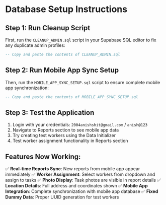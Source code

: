 # Database Setup Instructions

## Step 1: Run Cleanup Script
First, run the `CLEANUP_ADMIN.sql` script in your Supabase SQL editor to fix any duplicate admin profiles:

```sql
-- Copy and paste the contents of CLEANUP_ADMIN.sql
```

## Step 2: Run Mobile App Sync Setup
Then, run the `MOBILE_APP_SYNC_SETUP.sql` script to ensure complete mobile app synchronization:

```sql
-- Copy and paste the contents of MOBILE_APP_SYNC_SETUP.sql
```

## Step 3: Test the Application
1. Login with your credentials: `2004anishshit@gmail.com` / `anish@123`
2. Navigate to Reports section to see mobile app data
3. Try creating test workers using the Data Initializer
4. Test worker assignment functionality in Reports section

## Features Now Working:
✅ **Real-time Reports Sync**: New reports from mobile app appear immediately
✅ **Worker Assignment**: Select workers from dropdown and assign to tasks
✅ **Photo Display**: Task photos are visible in report details
✅ **Location Details**: Full address and coordinates shown
✅ **Mobile App Integration**: Complete synchronization with mobile app database
✅ **Fixed Dummy Data**: Proper UUID generation for test workers